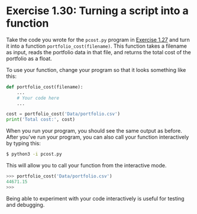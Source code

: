 # Exercise 1.30: Turning a script into a function

Take the code you wrote for the `pcost.py` program in [Exercise 1.27](06_Files.md) and turn it into a function `portfolio_cost(filename)`. This function takes a filename as input, reads the portfolio data in that file, and returns the total cost of the portfolio as a float.

To use your function, change your program so that it looks something like this:

```python
def portfolio_cost(filename):
    ...
    # Your code here
    ...

cost = portfolio_cost('Data/portfolio.csv')
print('Total cost:', cost)
```

When you run your program, you should see the same output as before. After you've run your program, you can also call your function interactively by typing this:

```bash
$ python3 -i pcost.py
```

This will allow you to call your function from the interactive mode.

```python
>>> portfolio_cost('Data/portfolio.csv')
44671.15
>>>
```

Being able to experiment with your code interactively is useful for testing and debugging.
